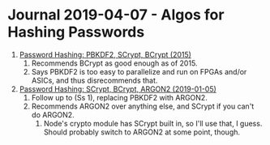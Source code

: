 Journal 2019-04-07 - Algos for Hashing Passwords
========

1. [Password Hashing: PBKDF2, SCrypt, BCrypt (2015)](https://medium.com/@mpreziuso/password-hashing-pbkdf2-scrypt-bcrypt-1ef4bb9c19b3)
    1. Recommends BCrypt as good enough as of 2015.
    2. Says PBKDF2 is too easy to parallelize and run on FPGAs and/or ASICs, and thus disrecommends that.
2. [Password Hashing: SCrypt, BCrypt, ARGON2 (2019-01-05)](https://medium.com/@mpreziuso/password-hashing-pbkdf2-scrypt-bcrypt-and-argon2-e25aaf41598e)
    1. Follow up to (Ss 1), replacing PBKDF2 with ARGON2.
    2. Recommends ARGON2 over anything else, and SCrypt if you can't do ARGON2.
        1. Node's crypto module has SCrypt built in, so I'll use that, I guess.  Should probably switch to ARGON2 at some point, though.
